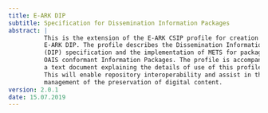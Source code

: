 ```yaml
---
title: E-ARK DIP
subtitle: Specification for Dissemination Information Packages
abstract: |
          This is the extension of the E-ARK CSIP profile for creation of an
          E-ARK DIP. The profile describes the Dissemination Information Package
          (DIP) specification and the implementation of METS for packaging
          OAIS conformant Information Packages. The profile is accompanied by
          a text document explaining the details of use of this profile.
          This will enable repository interoperability and assist in the
          management of the preservation of digital content.
version: 2.0.1
date: 15.07.2019
---
```

